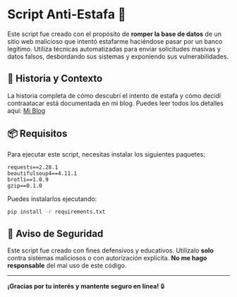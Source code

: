 # Script Anti-Estafa 🚨

Este script fue creado con el propósito de **romper la base de datos** de un sitio web malicioso que intentó estafarme haciéndose pasar por un banco legítimo. Utiliza técnicas automatizadas para enviar solicitudes masivas y datos falsos, desbordando sus sistemas y exponiendo sus vulnerabilidades.

## 📖 Historia y Contexto
La historia completa de cómo descubrí el intento de estafa y cómo decidí contraatacar está documentada en mi blog. Puedes leer todos los detalles aquí: [Mi Blog](https://blog.edunavajas.com/blog/ciberestafa)


## 📦 Requisitos
Para ejecutar este script, necesitas instalar los siguientes paquetes:
```
requests==2.28.1
beautifulsoup4==4.11.1
brotli==1.0.9
gzip==0.1.0
```
Puedes instalarlos ejecutando:
```bash
pip install -r requirements.txt
```

## 🚧 Aviso de Seguridad
Este script fue creado con fines defensivos y educativos. Utilízalo **solo** contra sistemas maliciosos o con autorización explícita. **No me hago responsable** del mal uso de este código.

---

**¡Gracias por tu interés y mantente seguro en línea!** 🔒
